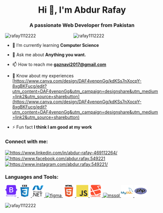 
<h1 align="center">Hi 👋, I'm Abdur Rafay</h1>
<h3 align="center">A passionate Web Developer from Pakistan</h3>


 <img align="right" width="280" src="https://gomycode.com/wp-content/uploads/2023/09/39998-web-development.gif" alt="rafay1112222" />

<p align="left"> <img src="https://komarev.com/ghpvc/?username=rafay1112222&label=Profile%20views&color=0e75b6&style=flat" alt="rafay1112222" /> </p>


- 🌱 I’m currently learning **Computer Science**

- 💬 Ask me about **Anything you want.**

- 📫 How to reach me **gaznavi2017@gmail.com**

- 📄 Know about my experiences [https://www.canva.com/design/DAF4venpnGg/kdKSs7nXocpY-8xgBKFucg/edit?utm_content=DAF4venpnGg&utm_campaign=designshare&utm_medium=link2&utm_source=sharebutton](https://www.canva.com/design/DAF4venpnGg/kdKSs7nXocpY-8xgBKFucg/edit?utm_content=DAF4venpnGg&utm_campaign=designshare&utm_medium=link2&utm_source=sharebutton)

- ⚡ Fun fact **I think I am good at my work**

<h3 align="left">Connect with me:</h3>
<p align="left">
<a href="https://linkedin.com/in/https://www.linkedin.com/in/abdur-rafay-469112264/" target="blank"><img align="center" src="https://raw.githubusercontent.com/rahuldkjain/github-profile-readme-generator/master/src/images/icons/Social/linked-in-alt.svg" alt="https://www.linkedin.com/in/abdur-rafay-469112264/" height="30" width="40" /></a>
<a href="https://fb.com/https://www.facebook.com/abdur.rafay.549221" target="blank"><img align="center" src="https://raw.githubusercontent.com/rahuldkjain/github-profile-readme-generator/master/src/images/icons/Social/facebook.svg" alt="https://www.facebook.com/abdur.rafay.549221" height="30" width="40" /></a>
<a href="https://instagram.com/https://www.instagram.com/abdur.rafay.549221/" target="blank"><img align="center" src="https://raw.githubusercontent.com/rahuldkjain/github-profile-readme-generator/master/src/images/icons/Social/instagram.svg" alt="https://www.instagram.com/abdur.rafay.549221/" height="30" width="40" /></a>
</p>

<h3 align="left">Languages and Tools:</h3>
<p align="left"> <a href="https://getbootstrap.com" target="_blank" rel="noreferrer"> <img src="https://raw.githubusercontent.com/devicons/devicon/master/icons/bootstrap/bootstrap-plain-wordmark.svg" alt="bootstrap" width="40" height="40"/> </a> <a href="https://www.w3schools.com/css/" target="_blank" rel="noreferrer"> <img src="https://raw.githubusercontent.com/devicons/devicon/master/icons/css3/css3-original-wordmark.svg" alt="css3" width="40" height="40"/> </a> <a href="https://dotnet.microsoft.com/" target="_blank" rel="noreferrer"> <img src="https://raw.githubusercontent.com/devicons/devicon/master/icons/dot-net/dot-net-original-wordmark.svg" alt="dotnet" width="40" height="40"/> </a> <a href="https://www.figma.com/" target="_blank" rel="noreferrer"> <img src="https://www.vectorlogo.zone/logos/figma/figma-icon.svg" alt="figma" width="40" height="40"/> </a> <a href="https://www.w3.org/html/" target="_blank" rel="noreferrer"> <img src="https://raw.githubusercontent.com/devicons/devicon/master/icons/html5/html5-original-wordmark.svg" alt="html5" width="40" height="40"/> </a> <a href="https://developer.mozilla.org/en-US/docs/Web/JavaScript" target="_blank" rel="noreferrer"> <img src="https://raw.githubusercontent.com/devicons/devicon/master/icons/javascript/javascript-original.svg" alt="javascript" width="40" height="40"/> </a> <a href="https://laravel.com/" target="_blank" rel="noreferrer"> <img src="https://raw.githubusercontent.com/devicons/devicon/master/icons/laravel/laravel-plain-wordmark.svg" alt="laravel" width="40" height="40"/> </a> <a href="https://www.microsoft.com/en-us/sql-server" target="_blank" rel="noreferrer"> <img src="https://www.svgrepo.com/show/303229/microsoft-sql-server-logo.svg" alt="mssql" width="40" height="40"/> </a> <a href="https://www.mysql.com/" target="_blank" rel="noreferrer"> <img src="https://raw.githubusercontent.com/devicons/devicon/master/icons/mysql/mysql-original-wordmark.svg" alt="mysql" width="40" height="40"/> </a> <a href="https://www.php.net" target="_blank" rel="noreferrer"> <img src="https://raw.githubusercontent.com/devicons/devicon/master/icons/php/php-original.svg" alt="php" width="40" height="40"/> </a> </p>

<p><img align="center" src="https://github-readme-stats.vercel.app/api/top-langs?username=rafay1112222&show_icons=true&locale=en&layout=compact" alt="rafay1112222" /></p>

